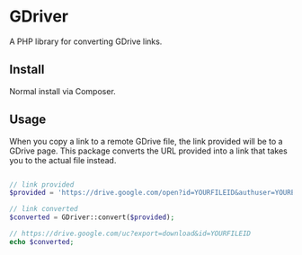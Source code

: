 # GDriver

A PHP library for converting GDrive links.

## Install

Normal install via Composer.

## Usage

When you copy a link to a remote GDrive file, the link provided will be to a GDrive page.  This package converts the URL provided into a link that takes you to the actual file instead.

```php

// link provided
$provided = 'https://drive.google.com/open?id=YOURFILEID&authuser=YOUREMAIL&usp=drive_fs';

// link converted
$converted = GDriver::convert($provided);

// https://drive.google.com/uc?export=download&id=YOURFILEID
echo $converted;
```